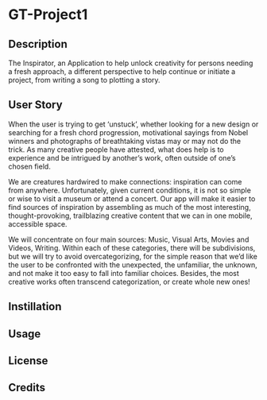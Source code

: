 # GT-Project1

## Description

The Inspirator, an Application to help unlock creativity for persons needing a fresh approach, a different perspective to help continue or initiate a project, from writing a song to plotting a story.

## User Story

When the user is trying to get ‘unstuck’, whether looking for a new design or searching for a fresh chord progression, motivational sayings from Nobel winners and photographs of breathtaking vistas may or may not do the trick. As many creative people have attested, what does help is to experience and be intrigued by another’s work, often outside of one’s chosen field.

We are creatures hardwired to make connections: inspiration can come from anywhere. Unfortunately, given current conditions, it is not so simple or wise to visit a museum or attend a concert. Our app will make it easier to find sources of inspiration by assembling as much of the most interesting, thought-provoking, trailblazing creative content that we can in one mobile, accessible space.

We will concentrate on four main sources: Music, Visual Arts, Movies and Videos, Writing. Within each of these categories, there will be subdivisions, but we will try to avoid overcategorizing, for the simple reason that we’d like the user to be confronted with the unexpected, the unfamiliar, the unknown, and not make it too easy to fall into familiar choices. Besides, the most creative works often transcend categorization, or create whole new ones!

## Instillation

## Usage

## License

## Credits
